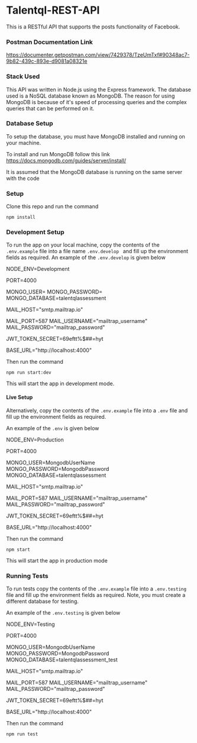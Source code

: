 # Talentql-REST-API
This is a RESTful API that supports the posts functionality of Facebook.

### Postman Documentation Link
https://documenter.getpostman.com/view/7429378/TzeUmTxf#90348ac7-9b82-439c-893e-d9081a08321e

### Stack Used
This API was written in Node.js using the Express framework. The database used is a NoSQL database known as MongoDB. The reason for using MongoDB is because of it's speed of processing queries and the complex queries that can be performed on it. 

### Database Setup
To setup the database, you must have MongoDB installed and running on your machine.

To install and run MongoDB follow this link 
https://docs.mongodb.com/guides/server/install/

It is assumed that the MongoDB database is running on the same server with the code

### Setup
Clone this repo and run the command

`npm install`

### Development Setup
To run the app on your local machine, copy the contents of the ``.env.example`` file into a file name ``.env.develop `` and fill up the environment fields as required. 
An example of the ``.env.develop`` is given below 

NODE_ENV=Development

PORT=4000

MONGO_USER=
MONGO_PASSWORD=
MONGO_DATABASE=talentqlassessment

MAIL_HOST="smtp.mailtrap.io" 

MAIL_PORT=587
MAIL_USERNAME="mailtrap_username"
MAIL_PASSWORD="mailtrap_password"

JWT_TOKEN_SECRET=69eftt%$##=hyt

BASE_URL="http://localhost:4000"


Then run the command

`npm run start:dev`

This will start the app in development mode.

#### Live Setup
Alternatively, copy the contents of the ``.env.example`` file into a ``.env`` file and fill up the environment fields as required. 

An example of the ``.env`` is given below 

NODE_ENV=Production

PORT=4000

MONGO_USER=MongodbUserName
MONGO_PASSWORD=MongodbPassword
MONGO_DATABASE=talentqlassessment

MAIL_HOST="smtp.mailtrap.io" 

MAIL_PORT=587
MAIL_USERNAME="mailtrap_username"
MAIL_PASSWORD="mailtrap_password"

JWT_TOKEN_SECRET=69eftt%$##=hyt

BASE_URL="http://localhost:4000"

Then run the command

``npm start``

This will start the app in production mode

### Running Tests 
To run tests copy the contents of the ``.env.example`` file into a ``.env.testing`` file and fill up the environment fields as required. Note, you must create a different database for testing. 

An example of the ``.env.testing`` is given below 

NODE_ENV=Testing

PORT=4000

MONGO_USER=MongodbUserName
MONGO_PASSWORD=MongodbPassword
MONGO_DATABASE=talentqlassessment_test

MAIL_HOST="smtp.mailtrap.io" 

MAIL_PORT=587
MAIL_USERNAME="mailtrap_username"
MAIL_PASSWORD="mailtrap_password"

JWT_TOKEN_SECRET=69eftt%$##=hyt

BASE_URL="http://localhost:4000"


Then run the command

``npm run test``
